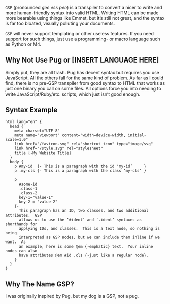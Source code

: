 `GSP` (pronounced _gee ess pee_) is a transpiler to convert a nicer to write and
more human-friendly syntax into valid HTML.  Writing HTML can be made more
bearable using things like Emmet, but it’s still not great, and the syntax is
far too bloated, visually polluting your documents.

`GSP` will never support templating or other useless features.  If you need
support for such things, just use a programming- or macro language such as
Python or M4.

## Why Not Use Pug or [INSERT LANGUAGE HERE]

Simply put, they are all trash.  Pug has decent syntax but requires you use
JavaScript.  All the others fall for the same kind of problem.  As far as I
could find, there is no pre-GSP transpiler from good syntax to HTML that works
as just one binary you call on some files.  All options force you into needing
to write JavaScript/Ruby/etc. scripts, which just isn’t good enough.

## Syntax Example

```gsp
html lang="en" {
  head {
    meta charset="UTF-8"
    meta name="viewport" content="width=device-width, initial-scale=1.0"
    link href="/favicon.svg" rel="shortcut icon" type="image/svg"
    link href="/style.svg" rel="stylesheet"
    title {-My Website Title}
  }
  body {
    p #my-id  {- This is a paragraph with the id ‘my-id’     }
    p .my-cls {- This is a paragraph with the class ‘my-cls’ }

    p
      #some-id
      .class-1
      .class-2
      key-1="value-1"
      key-2 = "value-2"
    {-
      This paragraph has an ID, two classes, and two additional attributes.  GSP
      allows us to use the ‘#ident’ and ‘.ident’ syntaxes as shorthands for
      applying IDs, and classes.  This is a text node, so nothing is being
      interpreted as GSP nodes, but we can include them inline if we want.  As
      an example, here is some @em {-emphatic} text.  Your inline nodes can also
      have attributes @em #id .cls {-just like a regular node}.
    }
  }
}
```

## Why The Name GSP?

I was originally inspired by Pug, but my dog is a GSP, not a pug.
